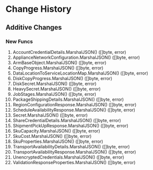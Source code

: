 # Change History

## Additive Changes

### New Funcs

1. AccountCredentialDetails.MarshalJSON() ([]byte, error)
1. ApplianceNetworkConfiguration.MarshalJSON() ([]byte, error)
1. ArmBaseObject.MarshalJSON() ([]byte, error)
1. CopyProgress.MarshalJSON() ([]byte, error)
1. DataLocationToServiceLocationMap.MarshalJSON() ([]byte, error)
1. DiskCopyProgress.MarshalJSON() ([]byte, error)
1. DiskSecret.MarshalJSON() ([]byte, error)
1. HeavySecret.MarshalJSON() ([]byte, error)
1. JobStages.MarshalJSON() ([]byte, error)
1. PackageShippingDetails.MarshalJSON() ([]byte, error)
1. RegionConfigurationResponse.MarshalJSON() ([]byte, error)
1. ScheduleAvailabilityResponse.MarshalJSON() ([]byte, error)
1. Secret.MarshalJSON() ([]byte, error)
1. ShareCredentialDetails.MarshalJSON() ([]byte, error)
1. ShipmentPickUpResponse.MarshalJSON() ([]byte, error)
1. SkuCapacity.MarshalJSON() ([]byte, error)
1. SkuCost.MarshalJSON() ([]byte, error)
1. SkuProperties.MarshalJSON() ([]byte, error)
1. TransportAvailabilityDetails.MarshalJSON() ([]byte, error)
1. TransportAvailabilityResponse.MarshalJSON() ([]byte, error)
1. UnencryptedCredentials.MarshalJSON() ([]byte, error)
1. ValidationResponseProperties.MarshalJSON() ([]byte, error)
